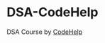 # DSA-CodeHelp
DSA Course by [CodeHelp](https://www.youtube.com/playlist?list=PLDzeHZWIZsTryvtXdMr6rPh4IDexB5NIA)
